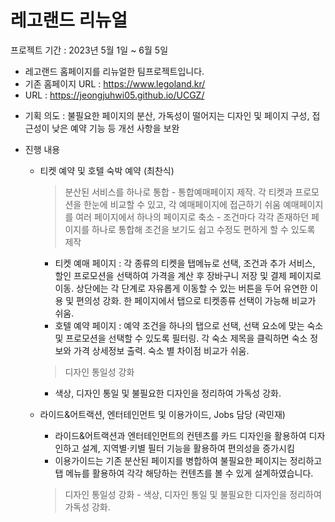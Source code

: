 # 레고랜드 리뉴얼
프로젝트 기간 : 2023년 5월 1일 ~ 6월 5일
- 레고랜드 홈페이지를 리뉴얼한 팀프로젝트입니다.
- 기존 홈페이지 URL : https://www.legoland.kr/
- URL : https://jeongjuhwi05.github.io/UCGZ/

* 기획 의도
    : 불필요한 페이지의 분산, 가독성이 떨어지는 디자인 및 페이지 구성, 접근성이 낮은 예약 기능 등 개선 사항을 보완

* 진행 내용
    - 티켓 예약 및 호텔 숙박 예약 (최찬식)
      > 분산된 서비스를 하나로 통합 - 통합예매페이지 제작. 각 티켓과 프로모션을 한눈에 비교할 수 있고, 각 예매페이지에 접근하기 쉬움
      > 예매페이지를 여러 페이지에서 하나의 페이지로 축소 - 조건마다 각각 존재하던 페이지를 하나로 통합해 조건을 보기도 쉽고 수정도 편하게 할 수 있도록 제작
        - 티켓 예매 페이지 : 각 종류의 티켓을 탭메뉴로 선택, 조건과 추가 서비스, 할인 프로모션을 선택하여 가격을 계산 후 장바구니 저장 및 결제 페이지로 이동.
            상단에는 각 단계로 자유롭게 이동할 수 있는 버튼을 두어 유연한 이용 및 편의성 강화.
            한 페이지에서 탭으로 티켓종류 선택이 가능해 비교가 쉬움.
        - 호텔 예약 페이지 : 예약 조건을 하나의 탭으로 선택, 선택 요소에 맞는 숙소 및 프로모션을 선택할 수 있도록 필터링.
            각 숙소 제목을 클릭하면 숙소 정보와 가격 상세정보 출력.
            숙소 별 차이점 비교가 쉬움.
      > 디자인 통일성 강화
        - 색상, 디자인 통일 및 불필요한 디자인을 정리하여 가독성 강화.
     
  - 라이드&어트랙션, 엔터테인먼트 및 이용가이드, Jobs 담당 (곽민재)
     - 라이드&어트랙션과 엔터테인먼트의 컨텐츠를 카드 디자인을 활용하여 디자인하고 설계,
       지역별·키별 필터 기능을 활용하여 편의성을 증가시킴
     - 이용가이드는 기존 분산된 페이지를 병합하여 불필요한 페이지는 정리하고
       탭 메뉴를 활용하여 각각 해당하는 컨텐츠를 볼 수 있게 설계하였습니다.
     > 디자인 통일성 강화
        - 색상, 디자인 통일 및 불필요한 디자인을 정리하여 가독성 강화.
